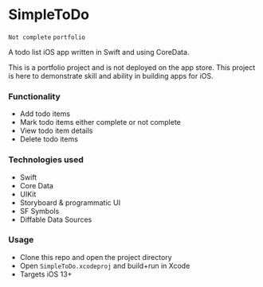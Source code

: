 # SimpleToDo
`Not complete` `portfolio`

A todo list iOS app written in Swift and using CoreData.

This is a portfolio project and is not deployed on the app store. This project is here to demonstrate skill and ability in building apps for iOS.

### Functionality
* Add todo items
* Mark todo items either complete or not complete
* View todo item details
* Delete todo items


### Technologies used
* Swift
* Core Data
* UIKit
* Storyboard & programmatic UI
* SF Symbols
* Diffable Data Sources

### Usage
* Clone this repo and open the project directory
* Open `SimpleToDo.xcodeproj` and build+run in Xcode
* Targets iOS 13+
